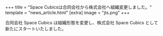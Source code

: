 +++
title = "Space Cubicsは合同会社から株式会社へ組織変更しました。"
template = "news_article.html"
[extra]
image = "jts.png"
+++

合同会社 Space Cubics は組織形態を変更し、株式会社 Space Cubics として新たにスタートいたしました。
